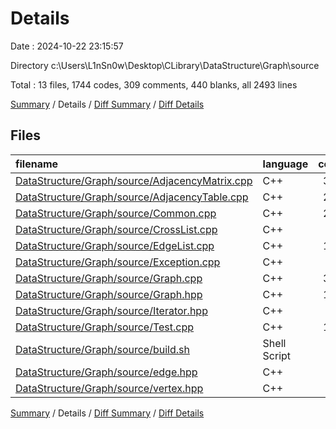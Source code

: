 # Details

Date : 2024-10-22 23:15:57

Directory c:\\Users\\L1nSn0w\\Desktop\\CLibrary\\DataStructure\\Graph\\source

Total : 13 files,  1744 codes, 309 comments, 440 blanks, all 2493 lines

[Summary](results.md) / Details / [Diff Summary](diff.md) / [Diff Details](diff-details.md)

## Files
| filename | language | code | comment | blank | total |
| :--- | :--- | ---: | ---: | ---: | ---: |
| [DataStructure/Graph/source/AdjacencyMatrix.cpp](/DataStructure/Graph/source/AdjacencyMatrix.cpp) | C++ | 321 | 65 | 77 | 463 |
| [DataStructure/Graph/source/AdjacencyTable.cpp](/DataStructure/Graph/source/AdjacencyTable.cpp) | C++ | 282 | 43 | 63 | 388 |
| [DataStructure/Graph/source/Common.cpp](/DataStructure/Graph/source/Common.cpp) | C++ | 206 | 47 | 60 | 313 |
| [DataStructure/Graph/source/CrossList.cpp](/DataStructure/Graph/source/CrossList.cpp) | C++ | 0 | 0 | 1 | 1 |
| [DataStructure/Graph/source/EdgeList.cpp](/DataStructure/Graph/source/EdgeList.cpp) | C++ | 137 | 22 | 29 | 188 |
| [DataStructure/Graph/source/Exception.cpp](/DataStructure/Graph/source/Exception.cpp) | C++ | 17 | 0 | 4 | 21 |
| [DataStructure/Graph/source/Graph.cpp](/DataStructure/Graph/source/Graph.cpp) | C++ | 380 | 69 | 113 | 562 |
| [DataStructure/Graph/source/Graph.hpp](/DataStructure/Graph/source/Graph.hpp) | C++ | 161 | 22 | 44 | 227 |
| [DataStructure/Graph/source/Iterator.hpp](/DataStructure/Graph/source/Iterator.hpp) | C++ | 33 | 3 | 7 | 43 |
| [DataStructure/Graph/source/Test.cpp](/DataStructure/Graph/source/Test.cpp) | C++ | 168 | 30 | 31 | 229 |
| [DataStructure/Graph/source/build.sh](/DataStructure/Graph/source/build.sh) | Shell Script | 3 | 0 | 4 | 7 |
| [DataStructure/Graph/source/edge.hpp](/DataStructure/Graph/source/edge.hpp) | C++ | 19 | 4 | 3 | 26 |
| [DataStructure/Graph/source/vertex.hpp](/DataStructure/Graph/source/vertex.hpp) | C++ | 17 | 4 | 4 | 25 |

[Summary](results.md) / Details / [Diff Summary](diff.md) / [Diff Details](diff-details.md)